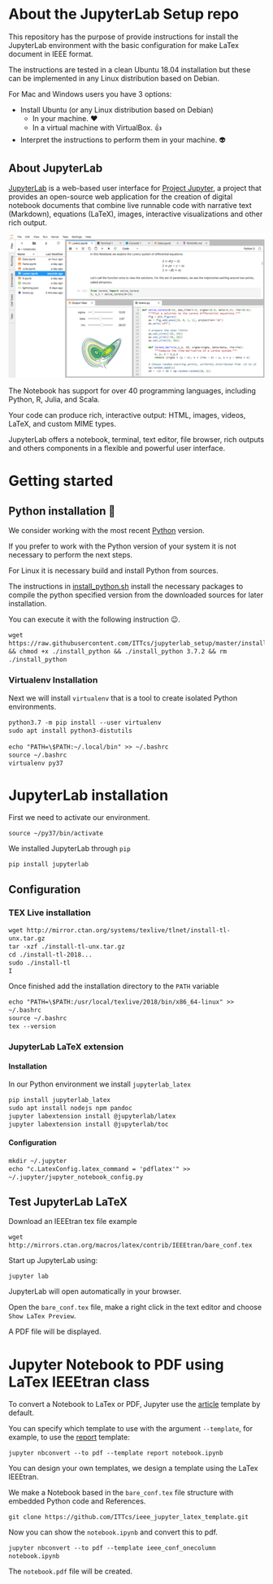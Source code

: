 
# About the JupyterLab Setup repo

This repository has the purpose of provide instructions for install the JupyterLab environment with the basic configuration for make LaTex document in IEEE format.

The instructions are tested in a clean Ubuntu 18.04 installation but these can be implemented in any Linux distribution based on Debian. 

For Mac and Windows users you have 3 options:
- Install Ubuntu (or any Linux distribution based on Debian)
    - In your machine. :heart:
    - In a virtual machine with VirtualBox. :thumbsup:
- Interpret the instructions to perform them in your machine. :alien:

## About JupyterLab

[JupyterLab](https://jupyterlab.readthedocs.io/en/stable/)
is a web-based user interface for 
[Project Jupyter](https://jupyter-notebook.readthedocs.io/en/stable/),
a project that provides an open-source web application for the creation of digital notebook documents that combine live runnable code with narrative text (Markdown), equations (LaTeX), images, interactive visualizations and other rich output.

![JupyterLab Interface](images/jupyterlab.png)

The Notebook has support for over 40 programming languages, including Python, R, Julia, and Scala.

Your code can produce rich, interactive output: HTML, images, videos, LaTeX, and custom MIME types.

JupyterLab offers a notebook, terminal, text editor, file browser, rich outputs and others components in a flexible and powerful user interface. 


# Getting started

## Python installation :snake:

We consider working with the most recent
[Python](https://www.python.org/downloads/) version.

If you prefer to work with the Python version of your system it is not necessary to perform the next steps.

For Linux it is necessary build and install Python from sources.

The instructions in [install_python.sh](install_python.sh) install the necessary packages to compile the python specified version from the downloaded sources for later installation.

You can execute it with the following instruction :wink:.

```
wget https://raw.githubusercontent.com/ITTcs/jupyterlab_setup/master/install_python && chmod +x ./install_python && ./install_python 3.7.2 && rm ./install_python
```

### Virtualenv Installation

Next we will install `virtualenv` that is a tool to create isolated Python environments.

```
python3.7 -m pip install --user virtualenv
sudo apt install python3-distutils

echo "PATH=\$PATH:~/.local/bin" >> ~/.bashrc
source ~/.bashrc
virtualenv py37
```

# JupyterLab installation 

First we need to activate our environment.
```
source ~/py37/bin/activate
```

We installed JupyterLab through `pip`

```
pip install jupyterlab
```


## Configuration

### TEX Live installation
```
wget http://mirror.ctan.org/systems/texlive/tlnet/install-tl-unx.tar.gz
tar -xzf ./install-tl-unx.tar.gz
cd ./install-tl-2018...
sudo ./install-tl
I
```
Once finished add the installation directory to the `PATH` variable

```
echo "PATH=\$PATH:/usr/local/texlive/2018/bin/x86_64-linux" >> ~/.bashrc
source ~/.bashrc
tex --version
```


### JupyterLab LaTeX extension

#### Installation

In our Python environment we install `jupyterlab_latex`

```
pip install jupyterlab_latex
sudo apt install nodejs npm pandoc
jupyter labextension install @jupyterlab/latex
jupyter labextension install @jupyterlab/toc
```

#### Configuration

```
mkdir ~/.jupyter
echo "c.LatexConfig.latex_command = 'pdflatex'" >> ~/.jupyter/jupyter_notebook_config.py
```

## Test JupyterLab LaTeX

Download an IEEEtran tex file example
```
wget http://mirrors.ctan.org/macros/latex/contrib/IEEEtran/bare_conf.tex
```

Start up JupyterLab using:
```
jupyter lab
```
JupyterLab will open automatically in your browser. 

Open the `bare_conf.tex` file, make a right click in the text editor and choose `Show LaTex Preview`.

A PDF file will be displayed.

# Jupyter Notebook to PDF using LaTex IEEEtran class

To convert a Notebook to LaTex or PDF, Jupyter use the 
[article](https://github.com/jupyter/nbconvert/blob/master/nbconvert/templates/latex/article.tplx) 
template by default.

You can specify which template to use with the argument `--template`, for example, to use the 
[report](https://github.com/jupyter/nbconvert/blob/master/nbconvert/templates/latex/report.tplx) template:

```
jupyter nbconvert --to pdf --template report notebook.ipynb
```

You can design your own templates, we design a template using the LaTex IEEEtran.

We make a Notebook based in the `bare_conf.tex` file structure with embedded Python code and References.

```
git clone https://github.com/ITTcs/ieee_jupyter_latex_template.git
```

Now you can show the `notebook.ipynb` and convert this to pdf.

```
jupyter nbconvert --to pdf --template ieee_conf_onecolumn notebook.ipynb
```

The `notebook.pdf` file will be created.
